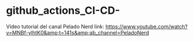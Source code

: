 # github_actions_CI-CD-
Vídeo tutorial del canal  Pelado Nerd link: https://www.youtube.com/watch?v=MNBf-ylhtK0&amp;t=141s&amp;ab_channel=PeladoNerd
